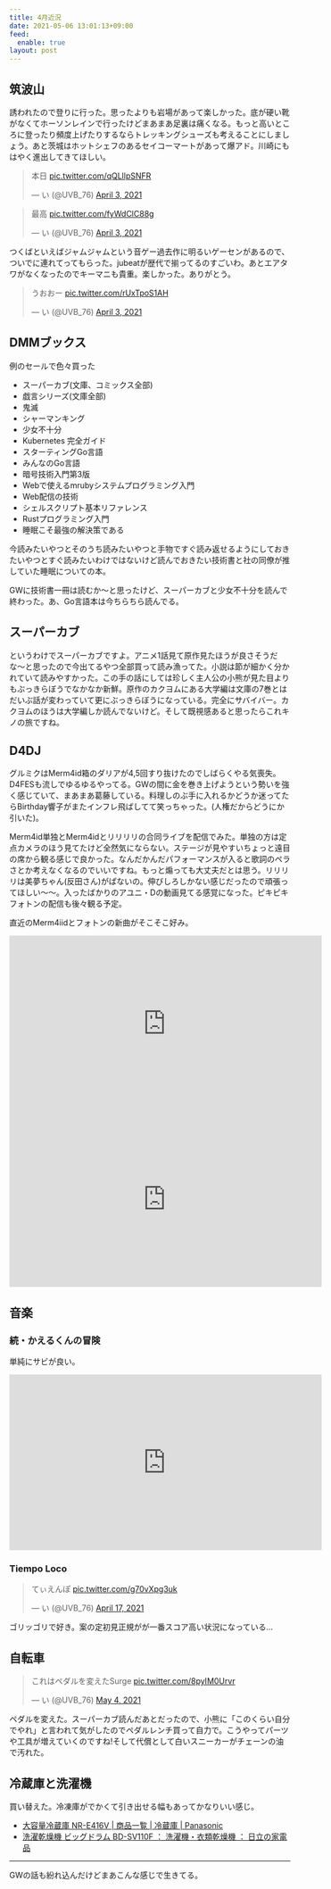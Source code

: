 ```yaml
---
title: 4月近況
date: 2021-05-06 13:01:13+09:00
feed:
  enable: true
layout: post
---
```


## 筑波山

誘われたので登りに行った。思ったよりも岩場があって楽しかった。底が硬い靴がなくてホーソンレインで行ったけどまあまあ足裏は痛くなる。もっと高いところに登ったり頻度上げたりするならトレッキングシューズも考えることにしましょう。あと茨城はホットシェフのあるセイコーマートがあって爆アド。川崎にもはやく進出してきてほしい。

<blockquote class="twitter-tweet"><p lang="ja" dir="ltr">本日 <a href="https://t.co/qQLllpSNFR">pic.twitter.com/qQLllpSNFR</a></p>&mdash; い (@UVB_76) <a href="https://twitter.com/UVB_76/status/1378204482077487104?ref_src=twsrc%5Etfw">April 3, 2021</a></blockquote> <script async src="https://platform.twitter.com/widgets.js" charset="utf-8"></script>

<blockquote class="twitter-tweet"><p lang="ja" dir="ltr">最高 <a href="https://t.co/fyWdClC88g">pic.twitter.com/fyWdClC88g</a></p>&mdash; い (@UVB_76) <a href="https://twitter.com/UVB_76/status/1378205018470281218?ref_src=twsrc%5Etfw">April 3, 2021</a></blockquote> <script async src="https://platform.twitter.com/widgets.js" charset="utf-8"></script>

つくばといえばジャムジャムという音ゲー過去作に明るいゲーセンがあるので、ついでに連れてってもらった。jubeatが歴代で揃ってるのすごいわ。あとエアタワがなくなったのでキーマニも貴重。楽しかった。ありがとう。

<blockquote class="twitter-tweet"><p lang="ja" dir="ltr">うおおー <a href="https://t.co/rUxTpoS1AH">pic.twitter.com/rUxTpoS1AH</a></p>&mdash; い (@UVB_76) <a href="https://twitter.com/UVB_76/status/1378318462422904832?ref_src=twsrc%5Etfw">April 3, 2021</a></blockquote> <script async src="https://platform.twitter.com/widgets.js" charset="utf-8"></script>

## DMMブックス

例のセールで色々買った

- スーパーカブ(文庫、コミックス全部)
- 戯言シリーズ(文庫全部)
- 鬼滅
- シャーマンキング
- 少女不十分
- Kubernetes 完全ガイド
- スターティングGo言語
- みんなのGo言語
- 暗号技術入門第3版
- Webで使えるmrubyシステムプログラミング入門
- Web配信の技術
- シェルスクリプト基本リファレンス
- Rustプログラミング入門
- 睡眠こそ最強の解決策である

今読みたいやつとそのうち読みたいやつと手物ですぐ読み返せるようにしておきたいやつとすぐ読みたいわけではないけど読んでおきたい技術書と社の同僚が推していた睡眠についての本。

GWに技術書一冊は読むか〜と思ったけど、スーパーカブと少女不十分を読んで終わった。あ、Go言語本は今ちらちら読んでる。

## スーパーカブ

というわけでスーパーカブですよ。アニメ1話見て原作見たほうが良さそうだな〜と思ったので今出てるやつ全部買って読み漁ってた。小説は節が細かく分かれていて読みやすかった。この手の話にしては珍しく主人公の小熊が見た目よりもぶっきらぼうでなかなか新鮮。原作のカクヨムにある大学編は文庫の7巻とはだいぶ話が変わっていて更にぶっきらぼうになっている。完全にサバイバー。カクヨムのほうは大学編しか読んでないけど。そして既視感あると思ったらこれキノの旅ですね。

## D4DJ

グルミクはMerm4id箱のダリアが4,5回すり抜けたのでしばらくやる気喪失。D4FESも流しでゆるゆるやってる。GWの間に金を巻き上げようという勢いを強く感じていて、まあまあ葛藤している。料理しのぶ手に入れるかどうか迷ってたらBirthday響子がまたインフレ飛ばしてて笑っちゃった。(人権だからどうにか引いた)。

Merm4id単独とMerm4idとリリリリの合同ライブを配信でみた。単独の方は定点カメラのほう見てたけど全然気にならない。ステージが見やすいちょっと遠目の席から観る感じで良かった。なんだかんだパフォーマンスが入ると歌詞のペラさとか考えなくなるのでいいですね。もっと煽っても大丈夫だとは思う。リリリリは美夢ちゃん(反田さん)がぱないの。伸びしろしかない感じだったので頑張ってほしい〜〜。入ったばかりのアユニ・Dの動画見てる感覚になった。ピキピキフォトンの配信も後々観る予定。

直近のMerm4iidとフォトンの新曲がそこそこ好み。

<iframe width="560" height="315" src="https://www.youtube.com/embed/_4G53GCuLH8" title="YouTube video player" frameborder="0" allow="accelerometer; autoplay; clipboard-write; encrypted-media; gyroscope; picture-in-picture" allowfullscreen></iframe>

<iframe width="560" height="315" src="https://www.youtube.com/embed/aNj9IcdcGT0" title="YouTube video player" frameborder="0" allow="accelerometer; autoplay; clipboard-write; encrypted-media; gyroscope; picture-in-picture" allowfullscreen></iframe>


## 音楽
### 続・かえるくんの冒険

単純にサビが良い。

<iframe width="560" height="315" src="https://www.youtube.com/embed/qtWScEkFHV0" title="YouTube video player" frameborder="0" allow="accelerometer; autoplay; clipboard-write; encrypted-media; gyroscope; picture-in-picture" allowfullscreen></iframe>

### Tiempo Loco

<blockquote class="twitter-tweet"><p lang="ja" dir="ltr">てぃえんぽ <a href="https://t.co/g70vXpg3uk">pic.twitter.com/g70vXpg3uk</a></p>&mdash; い (@UVB_76) <a href="https://twitter.com/UVB_76/status/1383346012085899264?ref_src=twsrc%5Etfw">April 17, 2021</a></blockquote> <script async src="https://platform.twitter.com/widgets.js" charset="utf-8"></script>

ゴリッゴリで好き。案の定初見正規がが一番スコア高い状況になっている…

## 自転車

<blockquote class="twitter-tweet"><p lang="ja" dir="ltr">これはペダルを変えたSurge <a href="https://t.co/8pyIM0Urvr">pic.twitter.com/8pyIM0Urvr</a></p>&mdash; い (@UVB_76) <a href="https://twitter.com/UVB_76/status/1389411651565195267?ref_src=twsrc%5Etfw">May 4, 2021</a></blockquote> <script async src="https://platform.twitter.com/widgets.js" charset="utf-8"></script>

ペダルを変えた。スーパーカブ読んだあとだったので、小熊に「このくらい自分でやれ」と言われて気がしたのでペダルレンチ買って自力で。こうやってパーツや工具が増えていくのですね!そして代償として白いスニーカーがチェーンの油で汚れた。

## 冷蔵庫と洗濯機

買い替えた。冷凍庫がでかくて引き出せる幅もあってかなりいい感じ。

- [大容量冷蔵庫 NR-E416V | 商品一覧 | 冷蔵庫 | Panasonic](https://panasonic.jp/reizo/products/NR-E416V.html)
- [洗濯乾燥機 ビッグドラム BD-SV110F ： 洗濯機・衣類乾燥機 ： 日立の家電品](https://kadenfan.hitachi.co.jp/wash/lineup/bd-sv110f/)


----

GWの話も紛れ込んだけどまあこんな感じで生きてる。
